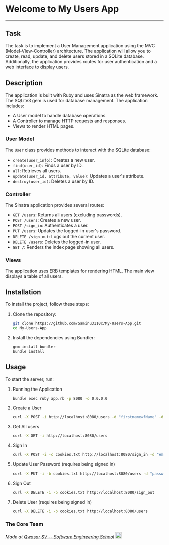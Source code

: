 # Welcome to My Users App
***

## Task
The task is to implement a User Management application using the MVC (Model-View-Controller) architecture.
The application will allow you to create, read, update, and delete users stored in a SQLite database. 
Additionally, the application provides routes for user authentication and a web interface to display users.

## Description
The application is built with Ruby and uses Sinatra as the web framework. The SQLite3 gem is used for database management. The application includes:

- A User model to handle database operations.
- A Controller to manage HTTP requests and responses.
- Views to render HTML pages.

### User Model
The `User` class provides methods to interact with the SQLite database:
- `create(user_info)`: Creates a new user.
- `find(user_id)`: Finds a user by ID.
- `all`: Retrieves all users.
- `update(user_id, attribute, value)`: Updates a user's attribute.
- `destroy(user_id)`: Deletes a user by ID.

### Controller
The Sinatra application provides several routes:
- `GET /users`: Returns all users (excluding passwords).
- `POST /users`: Creates a new user.
- `POST /sign_in`: Authenticates a user.
- `PUT /users`: Updates the logged-in user's password.
- `DELETE /sign_out`: Logs out the current user.
- `DELETE /users`: Deletes the logged-in user.
- `GET /`: Renders the index page showing all users.

### Views
The application uses ERB templates for rendering HTML. The main view displays a table of all users.

## Installation
To install the project, follow these steps:

1. Clone the repository:
    ```bash
    git clone https://github.com/Saminu3110c/My-Users-App.git
    cd My-Users-App
    ```

2. Install the dependencies using Bundler:
    ```bash
    gem install bundler
    bundle install
    ```

## Usage
To start the server, run:

1. Running the Application
    ```bash
    bundle exec ruby app.rb -p 8080 -o 0.0.0.0
    ```

2. Create a User
    ```bash
    curl -X POST -i http://localhost:8080/users -d "firstname=fName" -d "lastname=lName" -d "age=30" -d "password=secret" -d "email=name@example.com"
    ```

3. Get All users
    ```bash
    curl -X GET -i http://localhost:8080/users
    ```

4. Sign In
    ```bash
    curl -X POST -i -c cookies.txt http://localhost:8080/sign_in -d "email=name@example.com" -d "password=secret"
    ```

5. Update User Password (requires being signed in)
    ```bash
    curl -X PUT -i -b cookies.txt http://localhost:8080/users -d "password=newsecret"
    ```

6. Sign Out
    ```bash
    curl -X DELETE -i -b cookies.txt http://localhost:8080/sign_out
    ```

7. Delete User (requires being signed in)
    ```bash
    curl -X DELETE -i -b cookies.txt http://localhost:8080/users
    ```

### The Core Team


<span><i>Made at <a href='https://qwasar.io'>Qwasar SV -- Software Engineering School</a></i></span>
<span><img alt='Qwasar SV -- Software Engineering Schools Logo' src='https://storage.googleapis.com/qwasar-public/qwasar-logo_50x50.png' width='20px' /></span>
